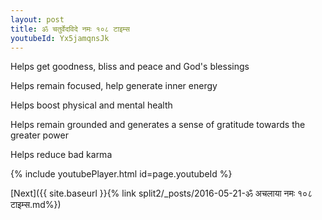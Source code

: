 ```yaml
---
layout: post
title: ॐ चतुर्वेदविदे नमः १०८ टाइम्स
youtubeId: Yx5jamqnsJk
---
```

 
 
Helps get goodness, bliss and peace and God's blessings
 
Helps remain focused, help generate inner energy 
 
Helps boost physical and mental health 
 
Helps remain grounded and generates a sense of gratitude towards the greater power 
 
Helps reduce bad karma
 
 
 
 


{% include youtubePlayer.html id=page.youtubeId %}
 
[Next]({{ site.baseurl }}{% link  split2/_posts/2016-05-21-ॐ अचलाया नमः १०८ टाइम्स.md%})
 
